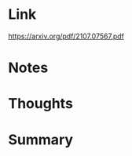 Link    
===============
<p>

https://arxiv.org/pdf/2107.07567.pdf

</p>


Notes
===============



Thoughts
===============



Summary   
===============